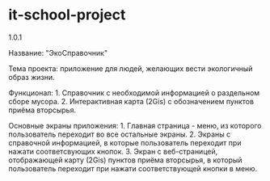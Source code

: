 # it-school-project
1.0.1

Название: "ЭкоСправочник"

Тема проекта: приложение для людей, желающих вести экологичный образ жизни. 

Функционал:
        1. Справочник с необходимой информацией о раздельном сборе мусора.
        2. Интерактивная карта (2Gis) с обозначением пунктов приёма вторсырья.

Основные экраны приложения:
        1. Главная страница - меню, из которого пользователь переходит во все остальные экраны.
        2. Экраны с справочной информацией, в которые пользователь переходит при нажати соответсвующих кнопок.
        3. Экран с веб-страницей, отображающей карту (2Gis) пунктов приёма вторсырья, в который пользователь переходит при нажати соответствующей кнопки в меню.
